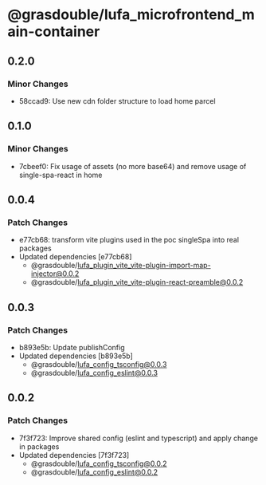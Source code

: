 # @grasdouble/lufa_microfrontend_main-container

## 0.2.0

### Minor Changes

- 58ccad9: Use new cdn folder structure to load home parcel

## 0.1.0

### Minor Changes

- 7cbeef0: Fix usage of assets (no more base64) and remove usage of single-spa-react in home

## 0.0.4

### Patch Changes

- e77cb68: transform vite plugins used in the poc singleSpa into real packages
- Updated dependencies [e77cb68]
  - @grasdouble/lufa_plugin_vite_vite-plugin-import-map-injector@0.0.2
  - @grasdouble/lufa_plugin_vite_vite-plugin-react-preamble@0.0.2

## 0.0.3

### Patch Changes

- b893e5b: Update publishConfig
- Updated dependencies [b893e5b]
  - @grasdouble/lufa_config_tsconfig@0.0.3
  - @grasdouble/lufa_config_eslint@0.0.3

## 0.0.2

### Patch Changes

- 7f3f723: Improve shared config (eslint and typescript) and apply change in packages
- Updated dependencies [7f3f723]
  - @grasdouble/lufa_config_tsconfig@0.0.2
  - @grasdouble/lufa_config_eslint@0.0.2
